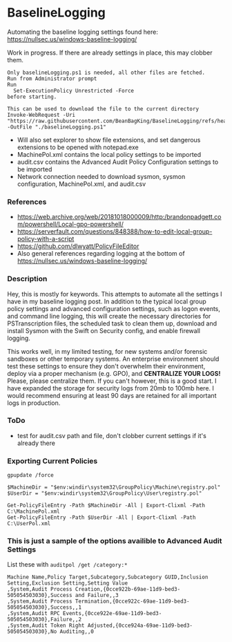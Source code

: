 # BaselineLogging
Automating the baseline logging settings found here: https://nullsec.us/windows-baseline-logging/

Work in progress. If there are already settings in place, this may clobber them.

```
Only baselineLogging.ps1 is needed, all other files are fetched.
Run from Administrator prompt
Run
  Set-ExecutionPolicy Unrestricted -Force
before starting.

This can be used to download the file to the current directory
Invoke-WebRequest -Uri "https://raw.githubusercontent.com/BeanBagKing/BaselineLogging/refs/heads/main/baselineLogging.ps1" -OutFile "./baselineLogging.ps1"

```

* Will also set explorer to show file extensions, and set dangerous extensions to be opened with notepad.exe
* MachinePol.xml contains the local policy settings to be imported
* audit.csv contains the Advanced Audit Policy Configuration settings to be imported
* Network connection needed to download sysmon, sysmon configuration, MachinePol.xml, and audit.csv

### References
* https://web.archive.org/web/20181018000009/http:/brandonpadgett.com/powershell/Local-gpo-powershell/
* https://serverfault.com/questions/848388/how-to-edit-local-group-policy-with-a-script
* https://github.com/dlwyatt/PolicyFileEditor
* Also general references regarding logging at the bottom of https://nullsec.us/windows-baseline-logging/

### Description
Hey, this is mostly for keywords. This attempts to automate all the settings I have in my baseline logging post. In addition to the typical local group policy settings and advanced configuration settings, such as logon events, and command line logging, this will create the necessary directories for PSTranscription files, the scheduled task to clean them up, download and install Sysmon with the Swift on Security config, and enable firewall logging. 

This works well, in my limited testing, for new systems and/or forensic sandboxes or other temporary systems. An enterprise environment should test these settings to ensure they don't overwhelm their environment, deploy via a proper mechanism (e.g. GPO), and **CENTRALIZE YOUR LOGS!** Please, please centralize them. If you can't however, this is a good start. I have expanded the storage for security logs from 20mb to 100mb here. I would recommend ensuring at least 90 days are retained for all important logs in production.

### ToDo
* test for audit.csv path and file, don't clobber current settings if it's already there

### Exporting Current Policies
```
gpupdate /force

$MachineDir = "$env:windir\system32\GroupPolicy\Machine\registry.pol"
$UserDir = "$env:windir\system32\GroupPolicy\User\registry.pol"

Get-PolicyFileEntry -Path $MachineDir -All | Export-Clixml -Path C:\MachinePol.xml
Get-PolicyFileEntry -Path $UserDir -All | Export-Clixml -Path C:\UserPol.xml
```

### This is just a sample of the options availible to Advanced Audit Settings 
List these with `auditpol /get /category:*`
```
Machine Name,Policy Target,Subcategory,Subcategory GUID,Inclusion Setting,Exclusion Setting,Setting Value
,System,Audit Process Creation,{0cce922b-69ae-11d9-bed3-505054503030},Success and Failure,,3
,System,Audit Process Termination,{0cce922c-69ae-11d9-bed3-505054503030},Success,,1
,System,Audit RPC Events,{0cce922e-69ae-11d9-bed3-505054503030},Failure,,2
,System,Audit Token Right Adjusted,{0cce924a-69ae-11d9-bed3-505054503030},No Auditing,,0
```
